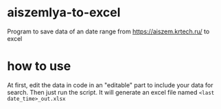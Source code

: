 # aiszemlya-to-excel
Program to save data of an date range from https://aiszem.krtech.ru/ to excel 
# how to use
At first, edit the data in code in an "editable" part to include your data for search.
Then just run the script. It will generate an excel file named `<last date_time>_out.xlsx`
